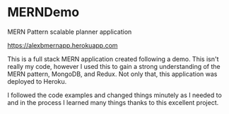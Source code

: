 # MERNDemo
MERN Pattern scalable planner application

https://alexbmernapp.herokuapp.com

This is a full stack MERN application created following a demo. This isn't really my code, however I used this to gain a strong understanding of the MERN pattern,
MongoDB, and Redux. Not only that, this application was deployed to Heroku.

I followed the code examples and changed things minutely as I needed to and in the process I learned many things thanks to this excellent project.
